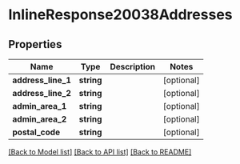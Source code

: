 # InlineResponse20038Addresses

## Properties
Name | Type | Description | Notes
------------ | ------------- | ------------- | -------------
**address_line_1** | **string** |  | [optional] 
**address_line_2** | **string** |  | [optional] 
**admin_area_1** | **string** |  | [optional] 
**admin_area_2** | **string** |  | [optional] 
**postal_code** | **string** |  | [optional] 

[[Back to Model list]](../README.md#documentation-for-models) [[Back to API list]](../README.md#documentation-for-api-endpoints) [[Back to README]](../README.md)


